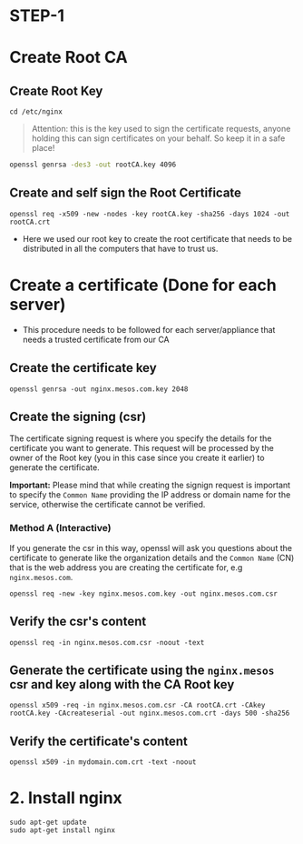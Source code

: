 # STEP-1

# Create Root CA 

## Create Root Key

```
cd /etc/nginx
```
> Attention: this is the key used to sign the certificate requests, anyone holding this can sign certificates on your behalf. So keep it in a safe place!
```bash
openssl genrsa -des3 -out rootCA.key 4096
```

## Create and self sign the Root Certificate

```
openssl req -x509 -new -nodes -key rootCA.key -sha256 -days 1024 -out rootCA.crt
```
* Here we used our root key to create the root certificate that needs to be distributed in all the computers that have to trust us.


# Create a certificate (Done for each server)

* This procedure needs to be followed for each server/appliance that needs a trusted certificate from our CA

## Create the certificate key

```
openssl genrsa -out nginx.mesos.com.key 2048
```

## Create the signing  (csr)

The certificate signing request is where you specify the details for the certificate you want to generate.
This request will be processed by the owner of the Root key (you in this case since you create it earlier) to generate the certificate.

**Important:** Please mind that while creating the signign request is important to specify the `Common Name` providing the IP address or domain name for the service, otherwise the certificate cannot be verified.


### Method A (Interactive)

If you generate the csr in this way, openssl will ask you questions about the certificate to generate like the organization details and the `Common Name` (CN) that is the web address you are creating the certificate for, e.g `nginx.mesos.com`.

```
openssl req -new -key nginx.mesos.com.key -out nginx.mesos.com.csr
```


## Verify the csr's content

```
openssl req -in nginx.mesos.com.csr -noout -text
```

## Generate the certificate using the `nginx.mesos` csr and key along with the CA Root key

```
openssl x509 -req -in nginx.mesos.com.csr -CA rootCA.crt -CAkey rootCA.key -CAcreateserial -out nginx.mesos.com.crt -days 500 -sha256
```

## Verify the certificate's content

```
openssl x509 -in mydomain.com.crt -text -noout
```

# 2. Install nginx

```
sudo apt-get update
sudo apt-get install nginx
```


